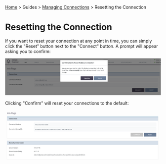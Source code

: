 [Home](../..) > Guides > [Managing Connections](README.md) > Resetting the Connection

# Resetting the Connection

If you want to reset your connection at any point in time, you can simply click the "Reset" button next to the "Connect" button. A prompt will appear asking you to confirm:

![Confirmation for Reset](../../images/connect/reset_cxn.png)

Clicking "Confirm" will reset your connections to the default:

![Default Connections](../../images/connect/default_cxn.png)
